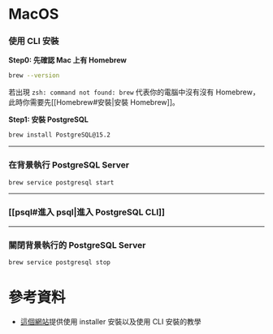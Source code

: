 # MacOS

### 使用 CLI 安裝

**Step0: 先確認 Mac 上有 Homebrew**

```bash
brew --version
```

若出現 `zsh: command not found: brew` 代表你的電腦中沒有沒有 Homebrew，此時你需要先[[Homebrew#安裝|安裝 Homebrew]]。

**Step1: 安裝 PostgreSQL**

```bash
brew install PostgreSQL@15.2
```

---

### 在背景執行 PostgreSQL Server

```bash
brew service postgresql start
```

---

### [[psql#進入 psql|進入 PostgreSQL CLI]]

---

### 關閉背景執行的 PostgreSQL Server

```bash
brew service postgresql stop
```

# 參考資料

- [這個網站](https://adamtheautomator.com/install-postgresql-on-mac/)提供使用 installer 安裝以及使用 CLI 安裝的教學
